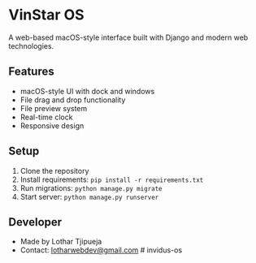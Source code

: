 # VinStar OS

A web-based macOS-style interface built with Django and modern web technologies.

## Features
- macOS-style UI with dock and windows
- File drag and drop functionality
- File preview system
- Real-time clock
- Responsive design

## Setup
1. Clone the repository
2. Install requirements: `pip install -r requirements.txt`
3. Run migrations: `python manage.py migrate`
4. Start server: `python manage.py runserver`

## Developer
- Made by Lothar Tjipueja
- Contact: lotharwebdev@gmail.com
#   i n v i d u s - o s  
 